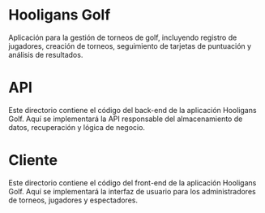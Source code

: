 # Hooligans Golf

Aplicación para la gestión de torneos de golf, incluyendo registro de jugadores, creación de torneos, seguimiento de tarjetas de puntuación y análisis de resultados.
# API

Este directorio contiene el código del back-end de la aplicación Hooligans Golf. Aquí se implementará la API responsable del almacenamiento de datos, recuperación y lógica de negocio.
# Cliente

Este directorio contiene el código del front-end de la aplicación Hooligans Golf. Aquí se implementará la interfaz de usuario para los administradores de torneos, jugadores y espectadores.
